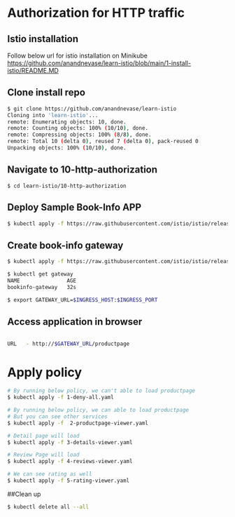 # Authorization for HTTP traffic

## Istio installation
Follow below url for istio installation on Minikube
https://github.com/anandnevase/learn-istio/blob/main/1-install-istio/README.MD 


## Clone install repo

```bash
$ git clone https://github.com/anandnevase/learn-istio
Cloning into 'learn-istio'...
remote: Enumerating objects: 10, done.
remote: Counting objects: 100% (10/10), done.
remote: Compressing objects: 100% (8/8), done.
remote: Total 10 (delta 0), reused 7 (delta 0), pack-reused 0
Unpacking objects: 100% (10/10), done.
```

## Navigate to 10-http-authorization
```
$ cd learn-istio/10-http-authorization
```

## Deploy Sample Book-Info APP
```bash
$ kubectl apply -f https://raw.githubusercontent.com/istio/istio/release-1.8/samples/bookinfo/platform/kube/bookinfo.yaml
```

## Create book-info gateway
```bash
$ kubectl apply -f https://raw.githubusercontent.com/istio/istio/release-1.8/samples/bookinfo/networking/bookinfo-gateway.yaml

$ kubectl get gateway
NAME               AGE
bookinfo-gateway   32s

$ export GATEWAY_URL=$INGRESS_HOST:$INGRESS_PORT
```

## Access application in browser

```bash

URL   - http://$GATEWAY_URL/productpage

```

# Apply policy 
```bash
# By running below policy, we can't able to load productpage
$ kubectl apply -f 1-deny-all.yaml           

# By running below policy, we can able to load productpage
# But you can see other services
$ kubectl apply -f  2-productpage-viewer.yaml

# Detail page will load
$ kubectl apply -f 3-details-viewer.yaml  

# Review Page will load
$ kubectl apply -f 4-reviews-viewer.yaml

# We can see rating as well
$ kubectl apply -f 5-rating-viewer.yaml


```



##Clean up
``` bash
$ kubectl delete all --all
```
